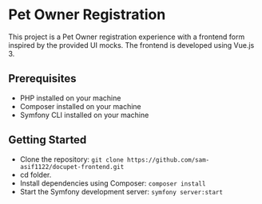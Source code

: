 # Pet Owner Registration
This project is a Pet Owner registration experience with a frontend form inspired by the provided UI mocks.  The frontend is developed using Vue.js 3.

## Prerequisites
- PHP installed on your machine
- Composer installed on your machine
- Symfony CLI installed on your machine

## Getting Started
- Clone the repository:   `git clone https://github.com/sam-asif1122/docupet-frontend.git`
- cd folder.
- Install dependencies using Composer: `composer install`
- Start the Symfony development server: `symfony server:start`